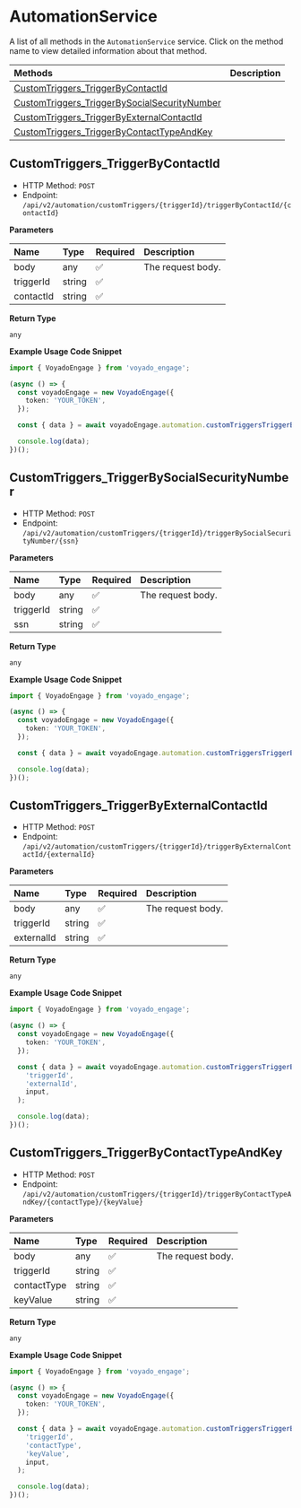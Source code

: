 # AutomationService

A list of all methods in the `AutomationService` service. Click on the method name to view detailed information about that method.

| Methods                                                                                       | Description |
| :-------------------------------------------------------------------------------------------- | :---------- |
| [CustomTriggers_TriggerByContactId](#customtriggers_triggerbycontactid)                       |             |
| [CustomTriggers_TriggerBySocialSecurityNumber](#customtriggers_triggerbysocialsecuritynumber) |             |
| [CustomTriggers_TriggerByExternalContactId](#customtriggers_triggerbyexternalcontactid)       |             |
| [CustomTriggers_TriggerByContactTypeAndKey](#customtriggers_triggerbycontacttypeandkey)       |             |

## CustomTriggers_TriggerByContactId

- HTTP Method: `POST`
- Endpoint: `/api/v2/automation/customTriggers/{triggerId}/triggerByContactId/{contactId}`

**Parameters**

| Name      | Type   | Required | Description       |
| :-------- | :----- | :------- | :---------------- |
| body      | any    | ✅       | The request body. |
| triggerId | string | ✅       |                   |
| contactId | string | ✅       |                   |

**Return Type**

`any`

**Example Usage Code Snippet**

```typescript
import { VoyadoEngage } from 'voyado_engage';

(async () => {
  const voyadoEngage = new VoyadoEngage({
    token: 'YOUR_TOKEN',
  });

  const { data } = await voyadoEngage.automation.customTriggersTriggerByContactId('triggerId', 'contactId', input);

  console.log(data);
})();
```

## CustomTriggers_TriggerBySocialSecurityNumber

- HTTP Method: `POST`
- Endpoint: `/api/v2/automation/customTriggers/{triggerId}/triggerBySocialSecurityNumber/{ssn}`

**Parameters**

| Name      | Type   | Required | Description       |
| :-------- | :----- | :------- | :---------------- |
| body      | any    | ✅       | The request body. |
| triggerId | string | ✅       |                   |
| ssn       | string | ✅       |                   |

**Return Type**

`any`

**Example Usage Code Snippet**

```typescript
import { VoyadoEngage } from 'voyado_engage';

(async () => {
  const voyadoEngage = new VoyadoEngage({
    token: 'YOUR_TOKEN',
  });

  const { data } = await voyadoEngage.automation.customTriggersTriggerBySocialSecurityNumber('triggerId', 'ssn', input);

  console.log(data);
})();
```

## CustomTriggers_TriggerByExternalContactId

- HTTP Method: `POST`
- Endpoint: `/api/v2/automation/customTriggers/{triggerId}/triggerByExternalContactId/{externalId}`

**Parameters**

| Name       | Type   | Required | Description       |
| :--------- | :----- | :------- | :---------------- |
| body       | any    | ✅       | The request body. |
| triggerId  | string | ✅       |                   |
| externalId | string | ✅       |                   |

**Return Type**

`any`

**Example Usage Code Snippet**

```typescript
import { VoyadoEngage } from 'voyado_engage';

(async () => {
  const voyadoEngage = new VoyadoEngage({
    token: 'YOUR_TOKEN',
  });

  const { data } = await voyadoEngage.automation.customTriggersTriggerByExternalContactId(
    'triggerId',
    'externalId',
    input,
  );

  console.log(data);
})();
```

## CustomTriggers_TriggerByContactTypeAndKey

- HTTP Method: `POST`
- Endpoint: `/api/v2/automation/customTriggers/{triggerId}/triggerByContactTypeAndKey/{contactType}/{keyValue}`

**Parameters**

| Name        | Type   | Required | Description       |
| :---------- | :----- | :------- | :---------------- |
| body        | any    | ✅       | The request body. |
| triggerId   | string | ✅       |                   |
| contactType | string | ✅       |                   |
| keyValue    | string | ✅       |                   |

**Return Type**

`any`

**Example Usage Code Snippet**

```typescript
import { VoyadoEngage } from 'voyado_engage';

(async () => {
  const voyadoEngage = new VoyadoEngage({
    token: 'YOUR_TOKEN',
  });

  const { data } = await voyadoEngage.automation.customTriggersTriggerByContactTypeAndKey(
    'triggerId',
    'contactType',
    'keyValue',
    input,
  );

  console.log(data);
})();
```
